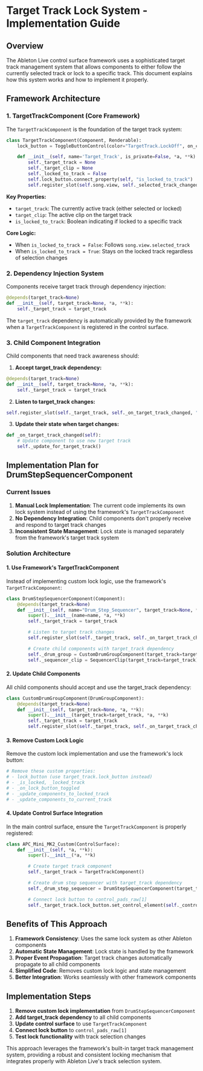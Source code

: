 # Target Track Lock System - Implementation Guide

## Overview

The Ableton Live control surface framework uses a sophisticated target track management system that allows components to either follow the currently selected track or lock to a specific track. This document explains how this system works and how to implement it properly.

## Framework Architecture

### 1. TargetTrackComponent (Core Framework)

The `TargetTrackComponent` is the foundation of the target track system:

```python
class TargetTrackComponent(Component, Renderable):
    lock_button = ToggleButtonControl(color="TargetTrack.LockOff", on_color="TargetTrack.LockOn")

    def __init__(self, name='Target_Track', is_private=False, *a, **k):
        self._target_track = None
        self._target_clip = None
        self._locked_to_track = False
        self.lock_button.connect_property(self, "is_locked_to_track")
        self.register_slot(self.song.view, self._selected_track_changed, "selected_track")
```

**Key Properties:**
- `target_track`: The currently active track (either selected or locked)
- `target_clip`: The active clip on the target track
- `is_locked_to_track`: Boolean indicating if locked to a specific track

**Core Logic:**
- When `is_locked_to_track = False`: Follows `song.view.selected_track`
- When `is_locked_to_track = True`: Stays on the locked track regardless of selection changes

### 2. Dependency Injection System

Components receive target track through dependency injection:

```python
@depends(target_track=None)
def __init__(self, target_track=None, *a, **k):
    self._target_track = target_track
```

The `target_track` dependency is automatically provided by the framework when a `TargetTrackComponent` is registered in the control surface.

### 3. Child Component Integration

Child components that need track awareness should:

1. **Accept target_track dependency:**
```python
@depends(target_track=None)
def __init__(self, target_track=None, *a, **k):
    self._target_track = target_track
```

2. **Listen to target_track changes:**
```python
self.register_slot(self._target_track, self._on_target_track_changed, "target_track")
```

3. **Update their state when target changes:**
```python
def _on_target_track_changed(self):
    # Update component to use new target track
    self._update_for_target_track()
```

## Implementation Plan for DrumStepSequencerComponent

### Current Issues

1. **Manual Lock Implementation**: The current code implements its own lock system instead of using the framework's `TargetTrackComponent`
2. **No Dependency Integration**: Child components don't properly receive and respond to target track changes
3. **Inconsistent State Management**: Lock state is managed separately from the framework's target track system

### Solution Architecture

#### 1. Use Framework's TargetTrackComponent

Instead of implementing custom lock logic, use the framework's `TargetTrackComponent`:

```python
class DrumStepSequencerComponent(Component):
    @depends(target_track=None)
    def __init__(self, name="Drum_Step_Sequencer", target_track=None, *a, **k):
        super().__init__(name=name, *a, **k)
        self._target_track = target_track

        # Listen to target track changes
        self.register_slot(self._target_track, self._on_target_track_changed, "target_track")

        # Create child components with target_track dependency
        self._drum_group = CustomDrumGroupComponent(target_track=target_track)
        self._sequencer_clip = SequencerClip(target_track=target_track)
```

#### 2. Update Child Components

All child components should accept and use the target_track dependency:

```python
class CustomDrumGroupComponent(DrumGroupComponent):
    @depends(target_track=None)
    def __init__(self, target_track=None, *a, **k):
        super().__init__(target_track=target_track, *a, **k)
        self._target_track = target_track
        self.register_slot(self._target_track, self._on_target_track_changed, "target_track")
```

#### 3. Remove Custom Lock Logic

Remove the custom lock implementation and use the framework's lock button:

```python
# Remove these custom properties:
# - lock_button (use target_track.lock_button instead)
# - _is_locked, _locked_track
# - _on_lock_button_toggled
# - _update_components_to_locked_track
# - _update_components_to_current_track
```

#### 4. Update Control Surface Integration

In the main control surface, ensure the `TargetTrackComponent` is properly registered:

```python
class APC_Mini_MK2_Custom(ControlSurface):
    def __init__(self, *a, **k):
        super().__init__(*a, **k)

        # Create target track component
        self._target_track = TargetTrackComponent()

        # Create drum step sequencer with target_track dependency
        self._drum_step_sequencer = DrumStepSequencerComponent(target_track=self._target_track)

        # Connect lock button to control_pads_raw[1]
        self._target_track.lock_button.set_control_element(self._control_pads_raw[1])
```

## Benefits of This Approach

1. **Framework Consistency**: Uses the same lock system as other Ableton components
2. **Automatic State Management**: Lock state is handled by the framework
3. **Proper Event Propagation**: Target track changes automatically propagate to all child components
4. **Simplified Code**: Removes custom lock logic and state management
5. **Better Integration**: Works seamlessly with other framework components

## Implementation Steps

1. **Remove custom lock implementation** from `DrumStepSequencerComponent`
2. **Add target_track dependency** to all child components
3. **Update control surface** to use `TargetTrackComponent`
4. **Connect lock button** to `control_pads_raw[1]`
5. **Test lock functionality** with track selection changes

This approach leverages the framework's built-in target track management system, providing a robust and consistent locking mechanism that integrates properly with Ableton Live's track selection system.
